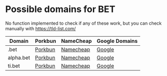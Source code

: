 # Possible domains for BET

No function implemented to check if any of these work, but you can check manually with https://tld-list.com/

| Domain | Porkbun | NameCheap | Google Domains |
|---|---|---|---|
| .bet | [Porkbun](https://porkbun.com/checkout/search?prb=e814663da1&tlds=&idnLanguage=&search=search&q=.bet) | [Namecheap](https://www.namecheap.com/domains/registration/results/?domain=.bet) | [Google](https://domains.google.com/registrar/search?searchTerm=.bet) |
| alpha.bet | [Porkbun](https://porkbun.com/checkout/search?prb=e814663da1&tlds=&idnLanguage=&search=search&q=alpha.bet) | [Namecheap](https://www.namecheap.com/domains/registration/results/?domain=alpha.bet) | [Google](https://domains.google.com/registrar/search?searchTerm=alpha.bet) |
| ti.bet | [Porkbun](https://porkbun.com/checkout/search?prb=e814663da1&tlds=&idnLanguage=&search=search&q=ti.bet) | [Namecheap](https://www.namecheap.com/domains/registration/results/?domain=ti.bet) | [Google](https://domains.google.com/registrar/search?searchTerm=ti.bet) |
